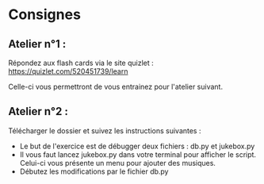 # Consignes

## Atelier n°1 :
Répondez aux flash cards via le site quizlet : https://quizlet.com/520451739/learn

Celle-ci vous permettront de vous entrainez pour l'atelier suivant. 

## Atelier n°2 :
Télécharger le dossier et suivez les instructions suivantes :
- Le but de l'exercice est de débugger deux fichiers : db.py et jukebox.py
- Il vous faut lancez jukebox.py dans votre terminal pour afficher le script. Celui-ci vous présente un menu pour ajouter des musiques. 
- Débutez les modifications par le fichier db.py 

